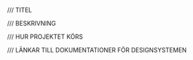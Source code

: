 /// TITEL

/// BESKRIVNING

/// HUR PROJEKTET KÖRS

/// LÄNKAR TILL DOKUMENTATIONER FÖR DESIGNSYSTEMEN
